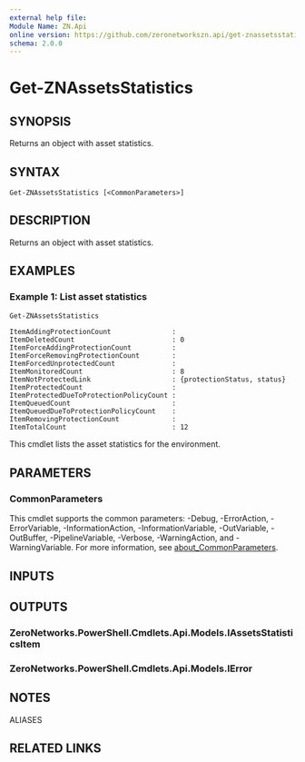```yaml
---
external help file:
Module Name: ZN.Api
online version: https://github.com/zeronetworkszn.api/get-znassetsstatistics
schema: 2.0.0
---
```


# Get-ZNAssetsStatistics

## SYNOPSIS
Returns an object with asset statistics.

## SYNTAX

```
Get-ZNAssetsStatistics [<CommonParameters>]
```

## DESCRIPTION
Returns an object with asset statistics.

## EXAMPLES

### Example 1: List asset statistics
```powershell
Get-ZNAssetsStatistics
```

```output
ItemAddingProtectionCount               : 
ItemDeletedCount                        : 0
ItemForceAddingProtectionCount          : 
ItemForceRemovingProtectionCount        : 
ItemForcedUnprotectedCount              : 
ItemMonitoredCount                      : 8
ItemNotProtectedLink                    : {protectionStatus, status}
ItemProtectedCount                      : 
ItemProtectedDueToProtectionPolicyCount : 
ItemQueuedCount                         : 
ItemQueuedDueToProtectionPolicyCount    : 
ItemRemovingProtectionCount             : 
ItemTotalCount                          : 12
```

This cmdlet lists the asset statistics for the environment.

## PARAMETERS

### CommonParameters
This cmdlet supports the common parameters: -Debug, -ErrorAction, -ErrorVariable, -InformationAction, -InformationVariable, -OutVariable, -OutBuffer, -PipelineVariable, -Verbose, -WarningAction, and -WarningVariable. For more information, see [about_CommonParameters](http://go.microsoft.com/fwlink/?LinkID=113216).

## INPUTS

## OUTPUTS

### ZeroNetworks.PowerShell.Cmdlets.Api.Models.IAssetsStatisticsItem

### ZeroNetworks.PowerShell.Cmdlets.Api.Models.IError

## NOTES

ALIASES

## RELATED LINKS

